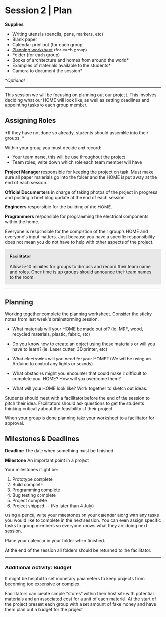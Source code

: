 # Session 2 | Plan

**Supplies**

* Writing utensils (pencils, pens, markers, etc)
* Blank paper
* Calendar print out (for each group)
* [Planning worksheet](https://github.com/cyanidecupcake/fab-moments-handbook/blob/master/Worksheets/planningWkst.pdf) (for each group)
* Folder (for each group)
* Books of architecture and homes from around the world*
* Examples of materials available to the students*
* Camera to document the session*
    
**Optional*

---

This session we will be focusing on planning out our project.  This involves deciding what our HOME will look like, as well as setting deadlines and appointing tasks to each group member.


## Assigning Roles

*If they have not done so already, students should assemble into their groups. * 

Within your group you must decide and record:

* Your team name, this will be use throughout the project
* Team roles, write down which role each team member will have


**Project Manager** responsible for keeping the project on task. Must make sure all paper materials go into the folder and the HOME is put away at the end of each session.

**Official Documenters**
in charge of taking photos of the project in progress and posting a brief blog update at the end of each session

**Engineers** responsible for the building of the HOME.

**Programmers** responsible for programming the electrical components within the home.

Everyone is responsible for the completion of their group's HOME and everyone's input matters.  Just because you have a specific responsibility does not mean you do not have to help with other aspects of the project.

<div style="background:#E8E8E8; padding:15px;"><b>Facilitator</b><br><br>
Allow 5-10 minutes for groups to discuss and record their team name and roles.   Once time is up groups should announce their team names to the room.</div>

---


## Planning

Working together complete the planning worksheet.  Consider the sticky notes from last week's brainstorming session. 


* What materials will your HOME be made out of? (ie. MDF, wood, recycled materials, plastic, fabric, etc)

* Do you know how to create an object using these materials or will you have to learn? (ie: Laser cutter, 3D printer, etc)

* What electronics will you need for your HOME?  (We will be using an Arduino to control any lights or sounds)

* What obstacles might you encounter that could make it difficult to complete your HOME?  How will you overcome them?

* What will your HOME look like?  Work together to sketch out ideas.



Students should meet with a facilitator before the end of the session to pitch their idea.  Facilitators should ask questions to get the students thinking critically about the feasibility of their project.

When your group is done planning take your worksheet to a facilitator for approval.  


## Milestones & Deadlines

**Deadline** The date when something must be finished.

**Milestone** An important point in a project

Your milestones might be:
1. Prototype complete
2. Build complete
3. Programming complete
4. Bug testing complete
5. Project complete
6. Project shipped -- (No later than 4 July)


Using a pencil, write your milestones on your calendar along with any tasks you would like to complete in the next session.  You can even assign specific tasks to group members so everyone knows what they are doing next session.

Place your calendar in your folder when finished.  



At the end of the session all folders should be returned to the facilitator.


---


### Additional Activity: Budget


It might be helpful to set monetary parameters to keep projects from becoming too expensive or complex. 

Facilitators can create simple "stores" within their host site with potential materials and an associated cost for a unit of each material.  At the start of the project present each group with a set amount of fake money and have them plan out a budget for the project.  
